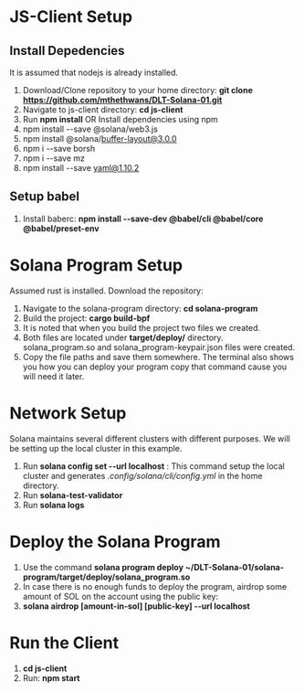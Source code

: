 # JS-Client Setup
## Install Depedencies
It is assumed that nodejs is already installed.

1. Download/Clone repository to your home directory: **git clone https://github.com/mthethwans/DLT-Solana-01.git**
3. Navigate to js-client directory: **cd js-client**
4. Run **npm install**
                                                              OR
Install dependencies using npm
1. npm install --save @solana/web3.js
2. npm install @solana/buffer-layout@3.0.0
3. npm i --save borsh
4. npm i --save mz
5. npm install --save yaml@1.10.2

## Setup babel
1. Install baberc: **npm install --save-dev @babel/cli @babel/core @babel/preset-env**

# Solana Program Setup
Assumed rust is installed. Download the repository:
1. Navigate to the solana-program directory: **cd solana-program**
2. Build the project: **cargo build-bpf**
3. It is noted that when you build the project two files we created.
4. Both files are located under **target/deploy/** directory. solana_program.so and solana_program-keypair.json files were created.
5. Copy the file paths and save them somewhere. The terminal also shows you how you can deploy your program copy that command cause you will need it later.

# Network Setup
Solana maintains several different clusters with different purposes. We will be setting up the local cluster in this example.

1. Run **solana config set --url localhost** : This command setup the local cluster and generates *.config/solana/cli/config.yml* in the home directory.
2. Run **solana-test-validator**
3. Run **solana logs**

# Deploy the Solana Program
1. Use the command **solana program deploy ~/DLT-Solana-01/solana-program/target/deploy/solana_program.so**
2. In case there is no enough funds to deploy the program, airdrop some amount of SOL on the account using the public key: 
3. **solana airdrop [amount-in-sol] [public-key] --url localhost**

# Run the Client
1. **cd js-client**
2. Run: **npm start** 
